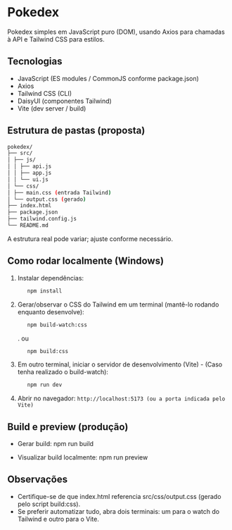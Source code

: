 # Pokedex

Pokedex simples em JavaScript puro (DOM), usando Axios para chamadas à API e Tailwind CSS para estilos.

## Tecnologias

- JavaScript (ES modules / CommonJS conforme package.json)
- Axios
- Tailwind CSS (CLI)
- DaisyUI (componentes Tailwind)
- Vite (dev server / build)

## Estrutura de pastas (proposta)

```bash
pokedex/
├── src/
│ ├── js/
│ │ ├── api.js
│ │ ├── app.js
│ │ └── ui.js
│ └── css/
│ ├── main.css (entrada Tailwind)
│ └── output.css (gerado)
├── index.html
├── package.json
├── tailwind.config.js
└── README.md
```

A estrutura real pode variar; ajuste conforme necessário.

## Como rodar localmente (Windows)

1. Instalar dependências:

   ```bash
      npm install
   ```

2. Gerar/observar o CSS do Tailwind em um terminal (mantê-lo rodando enquanto desenvolve):

   ```bash
      npm build-watch:css
   ```

   . ou

   ```bash
      npm build:css
   ```

3. Em outro terminal, iniciar o servidor de desenvolvimento (Vite) - (Caso tenha realizado o build-watch):
   ```bash
      npm run dev
   ```
4. Abrir no navegador:
   `http://localhost:5173 (ou a porta indicada pelo Vite)`

## Build e preview (produção)

- Gerar build:
  npm run build

- Visualizar build localmente:
  npm run preview

## Observações

- Certifique-se de que index.html referencia src/css/output.css (gerado pelo script build:css).
- Se preferir automatizar tudo, abra dois terminais: um para o watch do Tailwind e outro para o Vite.
